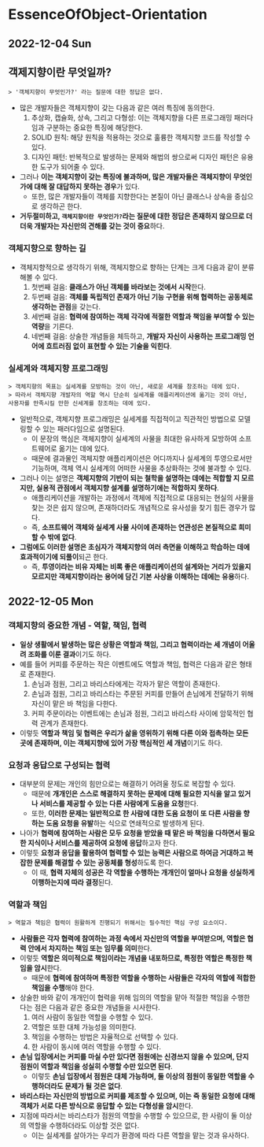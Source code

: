 # EssenceOfObject-Orientation
## 2022-12-04 Sun

## 객제지향이란 무엇일까?
```
> '객체지향이 무엇인가?' 라는 질문에 대한 정답은 없다.
```
* 많은 개발자들은 객체지향이 갖는 다음과 같은 여러 특징에 동의한다.
  1. 추상화, 캡슐화, 상속, 그리고 다형성: 이는 객체지향을 다른 프로그래밍 패러다임과 구분하는 중요한 특징에 해당한다.
  2. SOLID 원칙: 해당 원칙을 적용하는 것으로 훌륭한 객체지향 코드를 작성할 수 있다.
  3. 디자인 패턴: 반복적으로 발생하는 문제와 해법의 쌍으로써 디자인 패턴은 유용한 도구가 되어줄 수 있다.
* 그러나 **이는 객체지향이 갖는 특징에 불과하며, 많은 개발자들은 객체지향이 무엇인가에 대해 잘 대답하지 못하는 경우**가 있다.
  * 또한, 많은 개발자들이 객체를 지향한다는 본질이 아닌 클래스나 상속을 중심으로 생각하곤 한다.
* **거두절미하고, `객체지향이란 무엇인가?`라는 질문에 대한 정답은 존재하지 않으므로 더더욱 개발자는 자신만의 견해를 갖는 것이 중요**하다.

### 객체지향으로 향하는 길
* 객체지향적으로 생각하기 위해, 객체지향으로 향하는 단계는 크게 다음과 같이 분류해볼 수 있다.
  1. 첫번째 걸음: **클래스가 아닌 객체를 바라보는 것에서 시작**한다.
  2. 두번째 걸음: **객체를 독립적인 존재가 아닌 기능 구현을 위해 협력하는 공동체로 생각하는 관점**을 갖는다.
  3. 세번째 걸음: **협력에 참여하는 객체 각각에 적절한 역할과 책임을 부여할 수 있는 역량**을 기른다.
  4. 네번째 걸음: 상술한 개념들을 체득하고, **개발자 자신이 사용하는 프로그래밍 언어에 흐트러짐 없이 표현할 수 있는 기술을 익힌다**.

### 실세계와 객체지향 프로그래밍
```
> 객체지향의 목표는 실세계를 모방하는 것이 아닌, 새로운 세계를 창조하는 데에 있다.
> 따라서 객체지향 개발자의 역할 역시 단순히 실세계를 애플리케이션에 옮기는 것이 아닌, 사용자를 만족시킬 만한 신세계를 창조하는 데에 있다.
```
* 일반적으로, 객체지향 프로그래밍은 실세계를 직접적이고 직관적인 방법으로 모델링할 수 있는 패러다임으로 설명된다.
  * 이 문장의 핵심은 객체지향이 실세계의 사물을 최대한 유사하게 모방하여 소프트웨어로 옮기는 데에 있다.
  * 때문에 결과물인 객체지향 애플리케이션은 어디까지나 실세계의 투영으로서만 기능하며, 객체 역시 실세계의 어떠한 사물을 추상화하는 것에 불과할 수 있다.
* 그러나 이는 설명은 **객체지향의 기반이 되는 철학을 설명하는 데에는 적합할 지 모르지만, 실용적 관점에서 객체지향 설계를 설명하기에는 적합하지 못하다**.
  * 애플리케이션을 개발하는 과정에서 객체에 직접적으로 대응되는 현실의 사물을 찾는 것은 쉽지 않으며, 존재하더라도 개념적으로 유사성을 찾기 힘든 경우가 많다.
  * 즉, **소프트웨어 객체와 실세계 사물 사이에 존재하는 연관성은 본질적으로 희미할 수 밖에 없다**.
* **그럼에도 이러한 설명은 초심자가 객체지향의 여러 측면을 이해하고 학습하는 데에 효과적이기에 되풀이**되곤 한다. 
  * 즉, **투영이라는 비유 자체는 비록 좋은 애플리케이션의 설계와는 거리가 있을지 모르지만 객체지향이라는 용어에 담긴 기본 사상을 이해하는 데에는 유용**하다.

## 2022-12-05 Mon
### 객체지향의 중요한 개념 - 역할, 책임, 협력
* **일상 생활에서 발생하는 많은 상황은 역할과 책임, 그리고 협력이라는 세 개념이 어울려 조화를 이룬 결과**이기도 하다.
* 예를 들어 커피를 주문하는 작은 이벤트에도 역할과 책임, 협력은 다음과 같은 형태로 존재한다.
  1. 손님과 점원, 그리고 바리스타에게는 각자가 맡은 역할이 존재한다.
  2. 손님과 점원, 그리고 바리스타는 주문된 커피를 만들어 손님에게 전달하기 위해 자신이 맡은 바 책임을 다한다.
  3. 커피 주문이라는 이벤트에는 손님과 점원, 그리고 바리스타 사이에 암묵적인 협력 관계가 존재한다.
* 이렇듯 **역할과 책임 및 협력은 우리가 삶을 영위하기 위해 다른 이와 접촉하는 모든 곳에 존재하며, 이는 객체지향에 있어 가장 핵심적인 세 개념**이기도 하다.

### 요청과 응답으로 구성되는 협력
* 대부분의 문제는 개인의 힘만으로는 해결하기 어려울 정도로 복잡할 수 있다.
  * 때문에 **개개인은 스스로 해결하지 못하는 문제에 대해 필요한 지식을 알고 있거나 서비스를 제공할 수 있는 다른 사람에게 도움을 요청**한다.
  * 또한, **이러한 문제는 일반적으로 한 사람에 대한 도움 요청이 또 다른 사람을 향하는 도움 요청을 유발**하는 식으로 연쇄적으로 발생하게 된다.
* 나아가 **협력에 참여하는 사람은 모두 요청을 받았을 때 맡은 바 책임을 다하면서 필요한 지식이나 서비스를 제공하여 요청에 응답**하고자 한다.
* 이렇듯 **요청과 응답을 활용하여 협력할 수 있는 능력은 사람으로 하여금 거대하고 복잡한 문제를 해결할 수 있는 공동체를 형성**하도록 한다.
  * 이 때, **협력 자체의 성공은 각 역할을 수행하는 개개인이 얼마나 요청을 성실하게 이행하는지에 따라 결정**된다.

### 역할과 책임
```
> 역할과 책임은 협력이 원활하게 진행되기 위해서는 필수적인 핵심 구성 요소이다.
```
* **사람들은 각자 협력에 참여하는 과정 속에서 자신만의 역할을 부여받으며, 역할은 협력 안에서 차지하는 책임 또는 임무를 의미**한다.
* 이렇듯 **역할은 의미적으로 책임이라는 개념을 내포하므로, 특정한 역할은 특정한 책임을 암시**한다.
  * 때문에 **협력에 참여하며 특정한 역할을 수행하는 사람들은 각자의 역할에 적합한 책임을 수행**해야 한다.
* 상술한 바와 같이 개개인이 협력을 위해 임의의 역할을 맡아 적절한 책임을 수행한다는 점은 다음과 같은 중요한 개념들을 시사한다.
  1. 여러 사람이 동일한 역할을 수행할 수 있다.
  2. 역할은 또한 대체 가능성을 의미한다.
  3. 책임을 수행하는 방법은 자율적으로 선택할 수 있다.
  4. 한 사람이 동시에 여러 역할을 수행할 수 있다.
* **손님 입장에서는 커피를 마실 수만 있다면 점원에는 신경쓰지 않을 수 있으며, 단지 점원이 역할과 책임을 성실히 수행할 수만 있으면 된다**.
  * 이렇듯 **손님 입장에서 점원은 대체 가능하며, 둘 이상의 점원이 동일한 역할을 수행하더라도 문제가 될 것은 없다**.
* **바리스타는 자신만의 방법으로 커피를 제조할 수 있으며, 이는 즉 동일한 요청에 대해 객체가 서로 다른 방식으로 응답할 수 있는 다형성을 암시**한다.
* 지점에 따라서는 바리스타가 점원의 역할을 수행할 수 있으므로, 한 사람이 둘 이상의 역할을 수행하더라도 이상할 것은 없다.
  * 이는 실세계를 살아가는 우리가 환경에 따라 다른 역할을 맡는 것과 유사하다.
